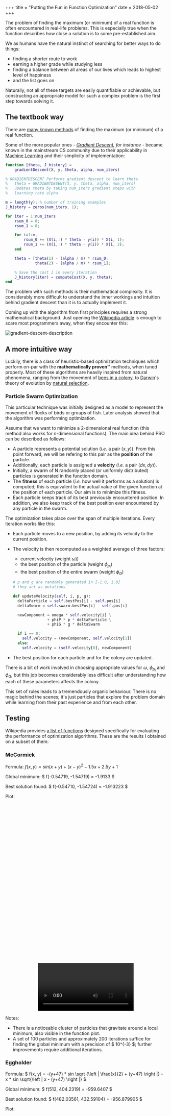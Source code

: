+++
title = "Putting the Fun in Function Optimization"
date = 2018-05-02
+++


The problem of finding the maximum (or minimum) of a real function is often encountered in real-life problems. This is especially true when the function describes how close a solution is to some pre-established aim.

We as humans have the natural instinct of searching for better ways to do things:
- finding a shorter route to work
- earning a higher grade while studying less
- finding a balance between all areas of our lives which leads to highest level of happiness
- and the list goes on

Naturally, not all of these targets are easily quantifiable or achievable, but constructing an appropriate model for such a complex problem is the first step towards solving it.

## The textbook way

There are [many known methods](https://en.wikipedia.org/wiki/Mathematical_optimization#Computational_optimization_techniques) of finding the maximum (or minimum) of a real function.

Some of the more popular ones - *[Gradient Descent](https://en.wikipedia.org/wiki/Gradient_descent), for instance* - became known in the mainstream CS community due to their applicability in [Machine Learning](https://www.coursera.org/learn/machine-learning) and their simplicity of implementation:


```matlab
function [theta, J_history] =
    gradientDescent(X, y, theta, alpha, num_iters)

% GRADIENTDESCENT Performs gradient descent to learn theta
%   theta = GRADIENTDESENT(X, y, theta, alpha, num_iters)
%   updates theta by taking num_iters gradient steps with
%   learning rate alpha

m = length(y); % number of training examples
J_history = zeros(num_iters, 1);

for iter = 1:num_iters
    rsum_0 = 0;
    rsum_1 = 0;

    for i=1:m,
        rsum_0 += (X(i,:) * theta - y(i)) * X(i, 1);
        rsum_1 += (X(i,:) * theta - y(i)) * X(i, 2);
    end

    theta = [theta(1) - (alpha / m) * rsum_0;
             theta(2) - (alpha / m) * rsum_1];

    % Save the cost J in every iteration
    J_history(iter) = computeCost(X, y, theta);
end
```

The problem with such methods is their mathematical complexity. It is considerably more difficult to understand the inner workings and intuition behind gradient descent than it is to actually implement it.

Coming up with the algorithm from first principles requires a strong mathematical background. Just opening the [Wikipedia article](https://en.wikipedia.org/wiki/Gradient_descent#Description) is enough to scare most programmers away, when they encounter this:

![gradient-descent-description](gradient-descent-description.png)

## A more intuitive way

Luckily, there is a class of heuristic-based optimization techniques which perform on-par with the **mathematically proven™** methods, when tuned properly. Most of these algorithms are heavily inspired from natural phenomena, ranging from the movement of [bees in a colony](https://en.wikipedia.org/wiki/Artificial_bee_colony_algorithm), to [Darwin](https://en.wikipedia.org/wiki/Charles_Darwin)'s theory of evolution by [natural selection](https://en.wikipedia.org/wiki/Natural_selection).

### Particle Swarm Optimization

This particular technique was initially designed as a model to represent the movement of flocks of birds or groups of fish. Later analysis showed that the algorithm was performing optimization.

Assume that we want to minimize a $2$-dimensional real function (this method also works for $n$-dimensional functions). The main idea behind PSO can be described as follows:

- A particle represents a potential solution (*i.e.* a pair $(x, y)$). From this point forward, we will be refering to this pair as the **position** of the particle.
- Additionally, each particle is assigned a **velocity** (*i.e.* a pair $(dx, dy)$).
- Initially, a swarm of N randomly placed (or uniformly distributed) particles is generated in the function domain.
- The **fitness** of each particle (*i.e.* how well it performs as a solution) is computed; this is equivalent to the actual value of the given function at the position of each particle. Our aim is to minimize this fitness.
- Each particle keeps track of its best previously encountered position. In addition, we also keep track of the best position ever encountered by any particle in the swarm.

The optimization takes place over the span of multiple iterations. Every iteration works like this:

- Each particle moves to a new position, by adding its velocity to the current position.
- The velocity is then recomputed as a weighted average of three factors:
    - current velocity (weight $\omega$))
    - the best position of the particle (weight $\phi_{p_{i}}$)
    - the best position of the entire swarm (weight $\phi_{G}$)

    ```python
    # p and g are randomly generated in [-1.0, 1.0]
    # they act as mutations

    def updateVelocity(self, i, p, g):
      deltaParticle = self.bestPos[i] - self.pos[i]
      deltaSwarm = self.swarm.bestPos[i] - self.pos[i]

      newComponent = omega * self.velocity[i] \
                   + phiP * p * deltaParticle \
                   + phiG * g * deltaSwarm

      if i == 0:
        self.velocity = (newComponent, self.velocity[1])
      else:
        self.velocity = (self.velocity[0], newComponent)
    ```

- The best position for each particle and for the colony are updated.

There is a bit of work involved in choosing appropriate values for $\omega$, $\phi_{p_{i}}$ and $\phi_{G}$, but this job becomes considerably less difficult after understanding how each of these parameters affects the colony.

This set of rules leads to a tremendously organic behaviour. There is no magic behind the scenes; it's just particles that explore the problem domain while learning from their past experience and from each other.

## Testing

Wikipedia provides [a list of functions](https://en.wikipedia.org/wiki/Test_functions_for_optimization) designed specifically for evaluating the performance of optimization algorithms. These are the results I obtained on a subset of them:

### McCormick

Formula: $f(x, y) = sin(x+y) + (x-y)^2 - 1.5x + 2.5y + 1$

Global minimum: $ f(-0.54719, -1.54719) = -1.9133 $

Best solution found: $ f(-0.54710, -1.54724) = -1.913223 $

Plot:

<div id="McCormick" style="min-width:60%; max-width:60%; min-height:500px; margin: 0 auto;"></div>
<video width="auto" height="auto" style="max-width:60%; display:block; margin: 0 auto;" controls>
  <source src="mccormick.webm" type="video/webm">
Your browser does not support the video tag.
</video>

Notes:
- There is a noticeable cluster of particles that gravitate around a local minimum, also visible in the function plot.
- A set of $100$ particles and approximately $200$ iterations suffice for finding the global minimum with a precision of $ 10^{-3} $; further improvements require additional iterations.

### Eggholder

Formula: $ f(x, y) = -(y+47) * sin \sqrt {\left | \frac{x}{2} + (y+47)  \right |} - x * sin \sqrt{\left |  x - (y+47) \right |} $

Global minimum: $ f(512, 404.2319) = -959.6407 $

Best solution found: $ f(482.03561, 432.59104) = -956.879905 $

Plot:

<div id="Eggholder" style="min-width:60%; max-width:60%; min-height:500px; margin: 0 auto;"></div>
<video width="auto" height="auto" style="max-width:60%; display:block; margin: 0 auto;" controls>
  <source src="eggholder.webm" type="video/webm">
Your browser does not support the video tag.
</video>

Notes:
- Because of the numerous local minima of this function, we need to start with a larger set of particles ($500$), such that there is a higher chance of at least one particle being *on the right track* straight from the beginning.
- Same as before, most particles tend to form clusters corresponding to local minima. This is a common problem encountered by [Hill climbing](https://en.wikipedia.org/wiki/Hill_climbing) algorithms.

### Rastrigin

Formula: $ f(x) = A\*n + \sum_{i=1}^{n} \left [ x_{i}^{2} - A * cos \left ( 2  \pi x_{i} \right )\right ] $ where $A = 10$ and $x$ is an $n$-dimensional vector ($n=2$).

Global minimum: $ f(0, 0) = 0 $

Best solution found: $ f(0.00181, 0.00083) = 0.000785 $

Plot:

<div id="Rastrigin" style="min-width:60%; max-width:60%; min-height:500px; margin: 0 auto;"></div>

Contour:

![Rastrigin Contour](Rastrigin_Contour.jpg)

<video width="auto" height="auto" style="max-width:60%; display:block; margin: 0 auto;" controls>
  <source src="rastrigin.webm" type="video/webm">
Your browser does not support the video tag.
</video>

Notes:
- There are a couple of noticeable direction changes in the entire swarm (starting at iteration $40$ and $170$). This behavior illustrates the concept of **swarm intelligence**: as soon as a particle finds a new best solution for the colony, all other particles start to follow it.
- The final placement of the swarm resembles the grid-like pattern shown in the contour plot.

### Easom

Formula: $ f(x,y) = -cos \left ( x \right ) cos \left ( y \right ) exp \left ( -\left ( \left ( x - \pi \right )^{2} + \left ( y - \pi \right )^{2}   \right ) \right ) $

Global minimum: $ f(\pi, \pi) = -1 $

Best solution found: $ f(3.14158, 3.14163) = -1.000000 $

Plot:

<div id="Easom" style="min-width:60%; max-width:60%; min-height:500px; margin: 0 auto;"></div>
<video width="auto" height="auto" style="max-width:60%; display:block; margin: 0 auto;" controls>
  <source src="easom.webm" type="video/webm">
Your browser does not support the video tag.
</video>

Notes:
- Nice method for approximating the value of $\pi$. :)</li>
- In this simulation, I used a relatively large value for $\omega$. As a result, each particle tends to stick more to its current direction, which makes the particles' paths more distinctive.

### Cross-in-tray

Formula: $ f(x, y) = -(10^{-4}) \left [ \left | sin\left ( x \right )  sin\left ( y \right ) exp \left ( \left | 100 - \frac{\sqrt{x^{2}+y^{2}}}{\pi} \right | \right ) \right | + 1 \right ]^{0.1} $

Global minimum: $ f(\pm1.34941, \pm1.34941) = -2.06261 $

Best solution found: $ f(1.34830, 1.34880) = -2.062612 $

Plot:

<div id="Cross-in-tray" style="min-width:60%; max-width:60%; min-height:500px; margin: 0 auto;"></div>
<video width="auto" height="auto" style="max-width:60%; display:block; margin: 0 auto;" controls>
  <source src="cross-in-tray.webm" type="video/webm">
Your browser does not support the video tag.
</video>

Notes:
- All 4 global minima are discovered.
- Similar to the [Rastrigin](#rastrigin) function, the entire swarm changes direction once a better solution is found.

## Conclusion

Optimization techniques usually behave really well on real functions, but they are not limited to this scope. I chose this application because it can provide insightful data visualization more easily than other use cases.

The code can be found on [GitHub](https://github.com/harababurel/homework/blob/master/sem4/ai/lab4/15.py).

<script type="text/javascript" async>
functions = [
  {
    'name': 'McCormick',
    'xMin': -1.5,
    'xMax': 4,
    'yMin': -3,
    'yMax': 4,
    'step': 0.2,
    'f': (x, y) => Math.sin(x + y) + Math.pow(x - y, 2) - 1.5 * x + 2.5 * y + 1,
  },
  {
    'name': 'Cross-in-tray',
    'xMin': -10,
    'xMax': 10,
    'yMin': -10,
    'yMax': 10,
    'step': 0.2,
    'f': (x, y) => -0.0001 *
        Math.pow(
            Math.abs(
                Math.sin(x) * Math.sin(y) *
                Math.exp(
                    100 -
                    Math.sqrt(Math.pow(x, 2) + Math.pow(y, 2)) / Math.PI)) +
                1,
            0.1)
  },
  {
    'name': 'Eggholder',
    'xMin': -512,
    'xMax': 512,
    'yMin': -512,
    'yMax': 512,
    'step': 8,
    'f': (x, y) => -(y + 47) * Math.sin(Math.sqrt(Math.abs(x / 2 + (y + 47)))) -
        x * Math.sin(Math.sqrt(Math.abs(x - (y + 47)))),
  },
  {
    'name': 'Easom',
    'xMin': Math.PI - 8,
    'xMax': Math.PI + 8,
    'yMin': Math.PI - 8,
    'yMax': Math.PI + 8,
    'step': 0.2,
    'f': (x, y) => -Math.cos(x) * Math.cos(y) *
        Math.exp(-(Math.pow(x - Math.PI, 2) + Math.pow(y - Math.PI, 2))),
  },
  {
    'name': 'Rastrigin',
    'xMin': -5.12,
    'xMax': 5.12,
    'yMin': -5.12,
    'yMax': 5.12,
    'step': 0.1,
    'f': (x, y) => 10 * 2 + Math.pow(x, 2) - 10 * Math.cos(2 * Math.PI * x) +
        Math.pow(y, 2) - 10 * Math.cos(2 * Math.PI * y)
  },
];


function plot(f) {
  var xs = Array.from(
      {length: Math.ceil((f['xMax'] - f['xMin']) / f['step'])},
      (x, i) => f['xMin'] + i * f['step']);
  var ys = Array.from(
      {length: Math.ceil((f['yMax'] - f['yMin']) / f['step'])},
      (x, i) => f['yMin'] + i * f['step']);
  var zs = [];

  for (let x of xs) {
    heights = [];
    for (let y of ys) {
      heights.push(f['f'](x, y));
    }
    zs.push(heights);
  }

  console.log(f['name']);
  console.log(xs.length, ys.length, xs.length * ys.length);

  var data = [{
    x: xs,
    y: ys,
    z: zs,
    type: 'surface',
    showscale: false,
    colorscale: 'Viridis',
  }];

  var layout = {
    title: false,
    autosize: true,
    showlegend: false,
  };

  Plotly.newPlot(f['name'], data, layout);
}

functions.forEach(plot);
</script>

<!-- <script async> -->
<!--   renderMathInElement(document.body); -->
<!-- </script> -->

</div>
